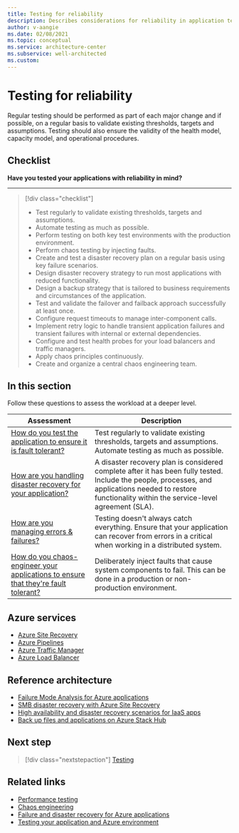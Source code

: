 ```yaml
---
title: Testing for reliability
description: Describes considerations for reliability in application testing.
author: v-aangie
ms.date: 02/08/2021
ms.topic: conceptual
ms.service: architecture-center
ms.subservice: well-architected
ms.custom:
---
```


# Testing for reliability

Regular testing should be performed as part of each major change and if possible, on a regular basis to validate existing thresholds, targets and assumptions. Testing should also ensure the validity of the health model, capacity model, and operational procedures.

## Checklist

**Have you tested your applications with reliability in mind?**
***

> [!div class="checklist"]
> - Test regularly to validate existing thresholds, targets and assumptions.
> - Automate testing as much as possible.
> - Perform testing on both key test environments with the production environment.
> - Perform chaos testing by injecting faults.
> - Create and test a disaster recovery plan on a regular basis using key failure scenarios.
> - Design disaster recovery strategy to run most applications with reduced functionality.
> - Design a backup strategy that is tailored to business requirements and circumstances of the application.
> - Test and validate the failover and failback approach successfully at least once.
> - Configure request timeouts to manage inter-component calls.
> - Implement retry logic to handle transient application failures and transient failures with internal or external dependencies.
> - Configure and test health probes for your load balancers and traffic managers.
> - Apply chaos principles continuously.
> - Create and organize a central chaos engineering team.

## In this section

Follow these questions to assess the workload at a deeper level.

| Assessment | Description |
| ------------- | ------------- |
| [How do you test the application to ensure it is fault tolerant?](/azure/architecture/framework/resiliency/testing) | Test regularly to validate existing thresholds, targets and assumptions. Automate testing as much as possible.
| [How are you handling disaster recovery for your application?](/azure/architecture/framework/resiliency/backup-and-recovery) | A disaster recovery plan is considered complete after it has been fully tested. Include the people, processes, and applications needed to restore functionality within the service-level agreement (SLA).
| [How are you managing errors & failures?](/azure/architecture/framework/resiliency/app-design-error-handling) | Testing doesn't always catch everything. Ensure that your application can recover from errors in a critical when working in a distributed system.
| [How do you chaos-engineer your applications to ensure that they're fault tolerant?](/azure/architecture/framework/resiliency/chaos-engineering) | Deliberately inject faults that cause system components to fail. This can be done in a production or non-production environment.

## Azure services

- [Azure Site Recovery](/azure/site-recovery/)
- [Azure Pipelines](https://docs.microsoft.com/azure/devops/pipelines/get-started/what-is-azure-pipelines?view=azure-devops)
- [Azure Traffic Manager](/azure/traffic-manager/traffic-manager-overview/)
- [Azure Load Balancer](/azure/load-balancer/load-balancer-overview/)

## Reference architecture

- [Failure Mode Analysis for Azure applications](https://docs.microsoft.com/azure/architecture/resiliency/failure-mode-analysis)
- [SMB disaster recovery with Azure Site Recovery](https://docs.microsoft.com/azure/architecture/solution-ideas/articles/disaster-recovery-smb-azure-site-recovery)
- [High availability and disaster recovery scenarios for IaaS apps](https://docs.microsoft.com/azure/architecture/example-scenario/infrastructure/iaas-high-availability-disaster-recovery)
- [Back up files and applications on Azure Stack Hub](https://docs.microsoft.com/azure/architecture/hybrid/azure-stack-backup)

## Next step

>[!div class="nextstepaction"]
>[Testing](/azure/architecture/framework/resiliency/testing)

## Related links

- [Performance testing](/azure/architecture/framework/scalability/performance-test)
- [Chaos engineering](/azure/architecture/framework/resilency/chaos-engineering)
- [Failure and disaster recovery for Azure applications](/azure/architecture/framework/resiliency/backup-and-recovery)
- [Testing your application and Azure environment](/azure/architecture/framework/devops/release-engineering-testing)
